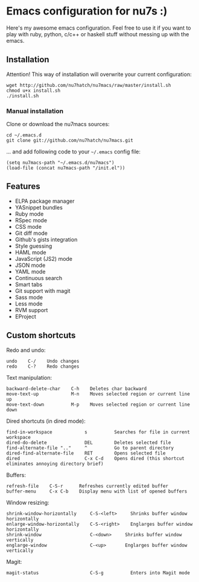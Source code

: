 # Emacs configuration for nu7s :)

Here's my awesome emacs configuration. Feel free to use it if you want to 
play with ruby, python, c/c++ or haskell stuff without messing up with the
emacs.

## Installation

Attention! This way of installation will overwrite your current configuration:

    wget http://github.com/nu7hatch/nu7macs/raw/master/install.sh
    chmod u+x install.sh
    ./install.sh

### Manual installation

Clone or download the nu7macs sources:

    cd ~/.emacs.d
    git clone git://github.com/nu7hatch/nu7macs.git
    
... and add following code to your `~/.emacs` config file: 

    (setq nu7macs-path "~/.emacs.d/nu7macs")
    (load-file (concat nu7macs-path "/init.el"))

## Features

* ELPA package manager
* YASnippet bundles
* Ruby mode
* RSpec mode
* CSS mode
* Git diff mode
* Github's gists integration
* Style guessing
* HAML mode
* JavaScript (JS2) mode
* JSON mode
* YAML mode
* Continuous search
* Smart tabs
* Git support with magit
* Sass mode
* Less mode
* RVM support
* EProject

## Custom shortcuts

Redo and undo:

    undo    C-/    Undo changes
    redo    C-?    Redo changes

Text manipulation:

    backward-delete-char    C-h    Deletes char backward
    move-text-up            M-n    Moves selected region or current line up
    move-text-down          M-p    Moves selected region or current line down

Dired shortcuts (in dired mode):

    find-in-workspace            s          Searches for file in current workspace
    dired-do-delete              DEL        Deletes selected file
    find-alternate-file ".."     ^          Go to parent directory
    dired-find-alternate-file    RET        Opens selected file
    dired                        C-x C-d    Opens dired (this shortcut eliminates annoying directory brief)

Buffers:

    refresh-file    C-S-r      Refreshes currently edited buffer
    buffer-menu     C-x C-b    Display menu with list of opened buffers

Window resizing:

    shrink-window-horizontally     C-S-<left>     Shrinks buffer window horizontally
    enlarge-window-horizontally    C-S-<right>    Englarges buffer window horizontally
    shrink-window                  C-<down>     Shrinks buffer window vertically
    englarge-window                C-<up>       Englarges buffer window vertically

Magit:

    magit-status                   C-S-g          Enters into Magit mode
